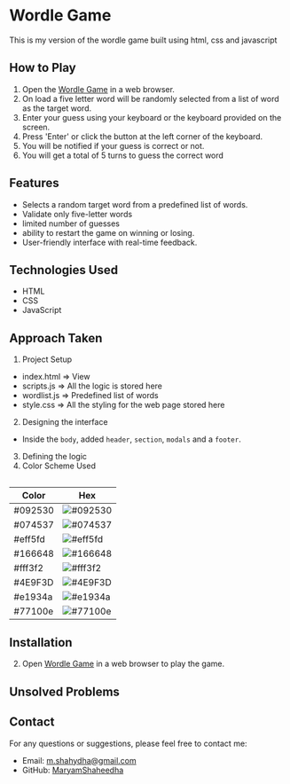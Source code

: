 # Wordle Game
This is my version of the wordle game built using html, css and javascript

## How to Play

1. Open the [Wordle Game](https://maryamshaheedha.github.io/wordle/) in a web browser.
2. On load a five letter word will be randomly selected from a list of word as the target word. 
3. Enter your guess using your keyboard or the keyboard provided on the screen.
4. Press 'Enter' or click the button at the left corner of the keyboard.
5. You will be notified if your guess is correct or not.
6. You will get a total of 5 turns to guess the correct word

## Features
- Selects a random target word from a predefined list of words.
- Validate only five-letter words
- limited number of guesses
- ability to restart the game on winning or losing.
- User-friendly interface with real-time feedback.

## Technologies Used

- HTML
- CSS
- JavaScript

## Approach Taken
1. Project Setup
  - index.html => View
  - scripts.js => All the logic is stored here
  - wordlist.js => Predefined list of words
  - style.css => All the styling for the web page stored here
2. Designing the interface
  - Inside the `body`, added `header`, `section`, `modals` and a `footer`. 
3. Defining the logic
4. Color Scheme Used
##
| Color             | Hex                                                                |
| ----------------- | ------------------------------------------------------------------ |
| #092530  | ![#092530](https://via.placeholder.com/10/092530?text=+) |
| #074537  | ![#074537](https://via.placeholder.com/10/074537?text=+) |
| #eff5fd  | ![#eff5fd](https://via.placeholder.com/10/eff5fd?text=+) |
| #166648  | ![#166648](https://via.placeholder.com/10/166648?text=+) |
| #fff3f2  | ![#fff3f2](https://via.placeholder.com/10/fff3f2?text=+) |
| #4E9F3D  | ![#4E9F3D](https://via.placeholder.com/10/4E9F3D?text=+) |
| #e1934a  | ![#e1934a](https://via.placeholder.com/10/e1934a?text=+) |
| #77100e  | ![#77100e](https://via.placeholder.com/10/77100e?text=+) |

## Installation
2. Open [Wordle Game](https://maryamshaheedha.github.io/wordle/) in a web browser to play the game.

## Unsolved Problems


## Contact

For any questions or suggestions, please feel free to contact me:

- Email: [m.shahydha@gmail.com](mailto:m.shahydha@gmail.com)
- GitHub: [MaryamShaheedha](https://github.com/MaryamShaheedha)
